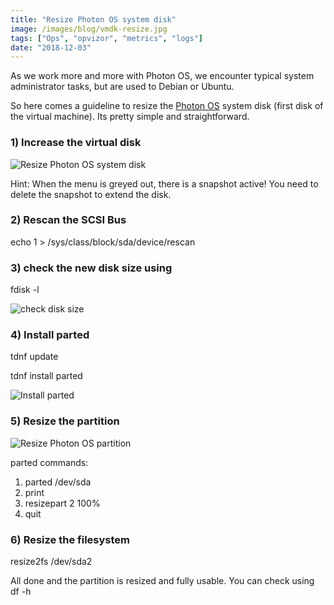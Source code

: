 ```yaml
---
title: "Resize Photon OS system disk"
image: /images/blog/vmdk-resize.jpg
tags: ["Ops", "opvizor", "metrics", "logs"]
date: "2018-12-03"
---
```


As we work more and more with Photon OS, we encounter typical system administrator tasks, but are used to Debian or Ubuntu.

So here comes a guideline to resize the [Photon OS](https://vmware.github.io/photon/) system disk (first disk of the virtual machine). Its pretty simple and straightforward.

### 1) Increase the virtual disk

![Resize Photon OS system disk](/images/blog/vmdk-resize.jpg)

Hint: When the menu is greyed out, there is a snapshot active! You need to delete the snapshot to extend the disk.

### 2) Rescan the SCSI Bus

echo 1 > /sys/class/block/sda/device/rescan

### 3) check the new disk size using

fdisk -l

![check disk size](/images/blog/fdisk.jpg)

### 4) Install parted

tdnf update

tdnf install parted

![Install parted](/images/blog/parted.jpg)

### 5) Resize the partition

![Resize Photon OS partition](/images/blog/parted-sda-1.jpg)

parted commands:

1. parted /dev/sda
2. print
3. resizepart 2 100%
4. quit

### 6) Resize the filesystem

resize2fs /dev/sda2

All done and the partition is resized and fully usable. You can check using df -h
